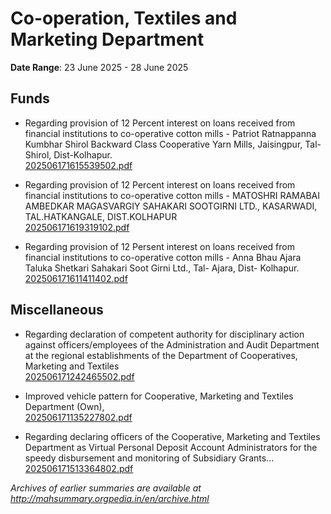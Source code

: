 # Co-operation, Textiles and Marketing Department

**Date Range**: 23 June 2025 - 28 June 2025


## Funds
- Regarding provision of 12 Percent interest on loans received from financial institutions to co-operative cotton mills - Patriot Ratnappanna Kumbhar Shirol Backward Class Cooperative Yarn Mills, Jaisingpur, Tal-Shirol, Dist-Kolhapur.\
  [202506171615539502.pdf](https://gr.maharashtra.gov.in/Site/Upload/Government%20Resolutions/English/202506171615539502.pdf)

- Regarding provision of 12 Percent interest on loans received from financial institutions to co-operative cotton mills - MATOSHRI RAMABAI AMBEDKAR MAGASVARGIY SAHAKARI SOOTGIRNI LTD., KASARWADI, TAL.HATKANGALE, DIST.KOLHAPUR\
  [202506171619319102.pdf](https://gr.maharashtra.gov.in/Site/Upload/Government%20Resolutions/English/202506171619319102.pdf)

- Regarding provision of 12 Persent interest on loans received from financial institutions to co-operative cotton mills - Anna Bhau Ajara Taluka Shetkari Sahakari Soot Girni Ltd., Tal- Ajara, Dist- Kolhapur.\
  [202506171611411402.pdf](https://gr.maharashtra.gov.in/Site/Upload/Government%20Resolutions/English/202506171611411402.pdf)

## Miscellaneous
- Regarding declaration of competent authority for disciplinary action against officers/employees of the Administration and Audit Department at the regional establishments of the Department of Cooperatives, Marketing and Textiles\
  [202506171242465502.pdf](https://gr.maharashtra.gov.in/Site/Upload/Government%20Resolutions/English/202506171242465502.pdf)

- Improved vehicle pattern for Cooperative, Marketing and Textiles Department (Own),\
  [202506171135227802.pdf](https://gr.maharashtra.gov.in/Site/Upload/Government%20Resolutions/English/202506171135227802.pdf)

- Regarding declaring officers of the Cooperative, Marketing and Textiles Department as Virtual Personal Deposit Account Administrators for the speedy disbursement and monitoring of Subsidiary Grants...\
  [202506171513364802.pdf](https://gr.maharashtra.gov.in/Site/Upload/Government%20Resolutions/English/202506171513364802.pdf)


*Archives of earlier summaries are available at http://mahsummary.orgpedia.in/en/archive.html*